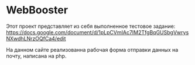 # WebBooster
Этот проект представляет из себя выполненное тестовое задание: https://docs.google.com/document/d/1pLpCVmIAc7IM2TfgBqGUSbgVwrysNXwdhLNrzOQfCa4/edit

На данном сайте реализованна рабочая форма отправки данных на почту, написана на php.

